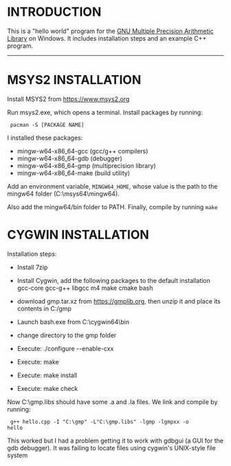 # INTRODUCTION

This is a "hello world" program for the [GNU Multiple Precision Arithmetic Library](https://gmplib.org) on Windows. It includes installation steps and an example C++ program.

--------------------

# MSYS2 INSTALLATION

Install MSYS2 from https://www.msys2.org

Run msys2.exe, which opens a terminal. Install packages by running:

<code> pacman -S [PACKAGE NAME] </code>

I installed these packages:
 - mingw-w64-x86_64-gcc  (gcc/g++ compilers)
 - mingw-w64-x86_64-gdb  (debugger)
 - mingw-w64-x86_64-gmp  (multiprecision library)
 - mingw-w64-x86_64-make (build utility)

Add an environment variable, <code>MINGW64_HOME</code>, whose value is the path to the mingw64 folder (C:\msys64\mingw64). 

Also add the mingw64/bin folder to PATH. Finally, compile by running <code>make</code>


# CYGWIN INSTALLATION

Installation steps:

- Install 7zip
- Install Cygwin, add the following packages to the default installation
    gcc-core
    gcc-g++
    libgcc
    m4
    make
    cmake
    bash

- download gmp.tar.xz from https://gmplib.org, then unzip it and place its contents in C:/gmp
- Launch bash.exe from C:\cygwin64\bin
- change directory to the gmp folder
- Execute: ./configure --enable-cxx
- Execute: make
- Execute: make install
- Execute: make check

Now C:\gmp\.libs should have some .a and .la files. We link and compile by running:

<code> g++ hello.cpp -I "C:\gmp" -L"C:\gmp\.libs" -lgmp -lgmpxx -o hello </code>

This worked but I had a problem getting it to work with gdbgui (a GUI for the gdb debugger). 
It was failing to locate files using cygwin's UNIX-style file system
